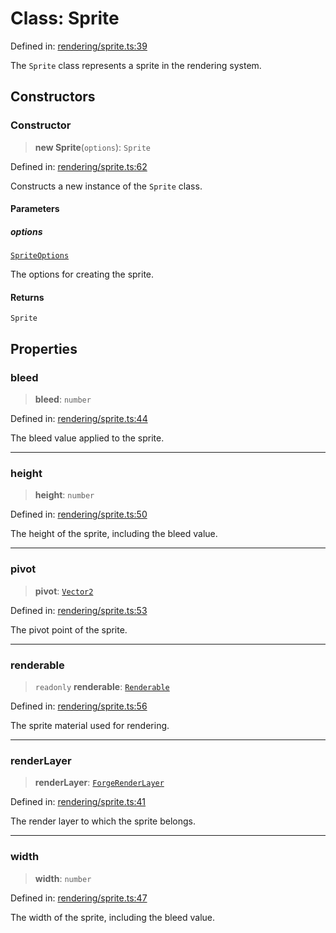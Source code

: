 # Class: Sprite

Defined in: [rendering/sprite.ts:39](https://github.com/Forge-Game-Engine/Forge/blob/6eae4e51dbdc502818b1c2f3a3ffce9e4a1fd125/src/rendering/sprite.ts#L39)

The `Sprite` class represents a sprite in the rendering system.

## Constructors

### Constructor

> **new Sprite**(`options`): `Sprite`

Defined in: [rendering/sprite.ts:62](https://github.com/Forge-Game-Engine/Forge/blob/6eae4e51dbdc502818b1c2f3a3ffce9e4a1fd125/src/rendering/sprite.ts#L62)

Constructs a new instance of the `Sprite` class.

#### Parameters

##### options

[`SpriteOptions`](../type-aliases/SpriteOptions.md)

The options for creating the sprite.

#### Returns

`Sprite`

## Properties

### bleed

> **bleed**: `number`

Defined in: [rendering/sprite.ts:44](https://github.com/Forge-Game-Engine/Forge/blob/6eae4e51dbdc502818b1c2f3a3ffce9e4a1fd125/src/rendering/sprite.ts#L44)

The bleed value applied to the sprite.

***

### height

> **height**: `number`

Defined in: [rendering/sprite.ts:50](https://github.com/Forge-Game-Engine/Forge/blob/6eae4e51dbdc502818b1c2f3a3ffce9e4a1fd125/src/rendering/sprite.ts#L50)

The height of the sprite, including the bleed value.

***

### pivot

> **pivot**: [`Vector2`](Vector2.md)

Defined in: [rendering/sprite.ts:53](https://github.com/Forge-Game-Engine/Forge/blob/6eae4e51dbdc502818b1c2f3a3ffce9e4a1fd125/src/rendering/sprite.ts#L53)

The pivot point of the sprite.

***

### renderable

> `readonly` **renderable**: [`Renderable`](Renderable.md)

Defined in: [rendering/sprite.ts:56](https://github.com/Forge-Game-Engine/Forge/blob/6eae4e51dbdc502818b1c2f3a3ffce9e4a1fd125/src/rendering/sprite.ts#L56)

The sprite material used for rendering.

***

### renderLayer

> **renderLayer**: [`ForgeRenderLayer`](ForgeRenderLayer.md)

Defined in: [rendering/sprite.ts:41](https://github.com/Forge-Game-Engine/Forge/blob/6eae4e51dbdc502818b1c2f3a3ffce9e4a1fd125/src/rendering/sprite.ts#L41)

The render layer to which the sprite belongs.

***

### width

> **width**: `number`

Defined in: [rendering/sprite.ts:47](https://github.com/Forge-Game-Engine/Forge/blob/6eae4e51dbdc502818b1c2f3a3ffce9e4a1fd125/src/rendering/sprite.ts#L47)

The width of the sprite, including the bleed value.
